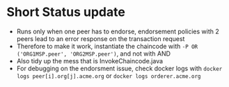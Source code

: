 # Short Status update
- Runs only when one peer has to endorse, endorsement policies with 2 peers lead to an error response on the transaction request
- Therefore to make it work, instantiate the chaincode with `-P OR ('ORG1MSP.peer', 'ORG2MSP.peer')`, and not with AND
- Also tidy up the mess that is InvokeChaincode.java
- For debugging on the endorsment issue, check docker logs with `docker logs peer[i].org[j].acme.org` or `docker logs orderer.acme.org`